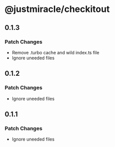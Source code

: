# @justmiracle/checkitout

## 0.1.3

### Patch Changes

- Remove .turbo cache and wild index.ts file
- Ignore uneeded files

## 0.1.2

### Patch Changes

- Ignore uneeded files

## 0.1.1

### Patch Changes

- Ignore uneeded files
